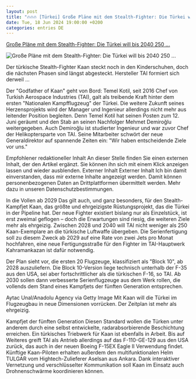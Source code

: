 ```yaml
---
layout: post
title: "🔥🔥🔥 [Türkei] Große Pläne mit dem Stealth-Fighter: Die Türkei will bis 2040 250 ..."
date: Tue, 18 Jun 2024 19:00:00 +0200
categories: entries DE
---
```

[Große Pläne mit dem Stealth-Fighter: Die Türkei will bis 2040 250 ...](https://www.flugrevue.de/militaer/grosse-plaene-mit-dem-stealth-fighter-die-tuerkei-will-bis-2040-250-kaan-kampfjets-bauen/)

![Große Pläne mit dem Stealth-Fighter: Die Türkei will bis 2040 250 ...](https://imgr1.flugrevue.de/Kaan-Erstflug-Start-169FullWidth-15f05716-2082662.jpg)

Der türkische Stealth-Fighter Kaan steckt noch in den Kinderschuhen, doch die nächsten Phasen sind längst abgesteckt. Hersteller TAI formiert sich derweil ...

Der "Godfather of Kaan" geht von Bord: Temel Kotil, seit 2016 Chef von Turkish Aerospace Industries (TAI), galt als treibende Kraft hinter dem ersten "Nationalen Kampfflugzeug" der Türkei. Die weitere Zukunft seines Herzensprojekts wird der Manager und Ingenieur allerdings nicht mehr aus leitender Position begleiten. Denn Temel Kotil hat seinen Posten zum 12. Juni geräumt und den Stab an seinen Nachfolger Mehmet Demiroğlu weitergegeben. Auch Demiroğlu ist studierter Ingenieur und war zuvor Chef der Helikoptersparte von TAI. Seine Mitarbeiter schwört der neue Generaldirektor auf spannende Zeiten ein: "Wir haben entscheidende Ziele vor uns."

Empfohlener redaktioneller Inhalt An dieser Stelle finden Sie einen externen Inhalt, der den Artikel ergänzt. Sie können ihn sich mit einem Klick anzeigen lassen und wieder ausblenden. Externer Inhalt Externer Inhalt Ich bin damit einverstanden, dass mir externe Inhalte angezeigt werden. Damit können personenbezogenen Daten an Drittplattformen übermittelt werden. Mehr dazu in unseren Datenschutzbestimmungen.

In die Vollen ab 2029 Das gilt auch, und ganz besonders, für den Stealth-Kampfjet Kaan, das größte und ehrgeizigste Rüstungsprojekt, das die Türkei in der Pipeline hat. Der neue Fighter existiert bislang nur als Einzelstück, ist erst zweimal geflogen – doch die Erwartungen sind riesig, die weiteren Ziele mehr als ehrgeizig. Zwischen 2028 und 2040 will TAI nicht weniger als 250 Kaan-Exemplare an die türkische Luftwaffe übergeben. Die Serienfertigung soll zu diesem Zweck ab 2029 auf eine Rate von zwei Jets pro Monat hochfahren, eine neue Fertigungsstraße für den Fighter im TAI-Hauptwerk Kahramankazan ist dafür notwendig.

Der Plan sieht vor, die ersten 20 Flugzeuge, klassifiziert als "Block 10", ab 2028 auszuliefern. Die Block 10-Version liege technisch unterhalb der F-35 aus den USA, sei aber fortschrittlicher als die türkischen F-16, so TAI. Ab 2030 sollen dann verbesserte Serienflugzeuge aus dem Werk rollen, die vollends dem Stand eines Kampfjets der fünften Generation entsprechen.

Aytac Unal/Anadolu Agency via Getty Image Mit Kaan will die Türkei im Flugzeugbau in neue Dimensionen vorrücken. Der Zeitplan ist mehr als ehrgeizig.

Kampfjet der fünften Generation Diesen Standard wollen die Türken unter anderem durch eine selbst entwickelte, radarabsorbierende Beschichtung erreichen. Ein türkisches Triebwerk für Kaan ist ebenfalls in Arbeit. Bis auf Weiteres greift TAI als Antrieb allerdings auf das F-110-GE-129 aus den USA zurück, das auch in der neuen Boeing F-15EX Eagle II Verwendung findet. Künftige Kaan-Piloten erhalten außerdem den multifunktionalen Helm TULGAR vom Hightech-Zulieferer Aselsan aus Ankara. Dank interaktiver Vernetzung und verschlüsselter Kommunikation soll Kaan im Einsatz auch Drohnenschwärme koordinieren können.


